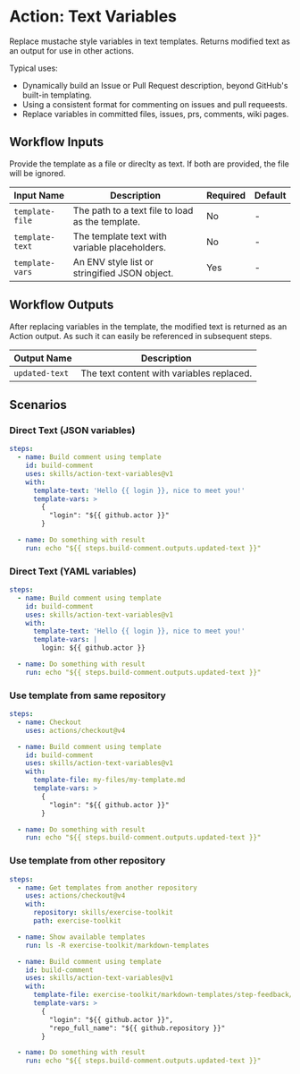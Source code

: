 # Action: Text Variables

Replace mustache style variables in text templates. Returns modified text as an
output for use in other actions.

Typical uses:

- Dynamically build an Issue or Pull Request description, beyond GitHub's
  built-in templating.
- Using a consistent format for commenting on issues and pull requeests.
- Replace variables in committed files, issues, prs, comments, wiki pages.

## Workflow Inputs

Provide the template as a file or direclty as text. If both are provided, the
file will be ignored.

| Input Name      | Description                                      | Required | Default |
| --------------- | ------------------------------------------------ | -------- | ------- |
| `template-file` | The path to a text file to load as the template. | No       | -       |
| `template-text` | The template text with variable placeholders.    | No       | -       |
| `template-vars` | An ENV style list or stringified JSON object.    | Yes      | -       |

## Workflow Outputs

After replacing variables in the template, the modified text is returned as an
Action output. As such it can easily be referenced in subsequent steps.

| Output Name    | Description                               |
| -------------- | ----------------------------------------- |
| `updated-text` | The text content with variables replaced. |

## Scenarios

### Direct Text (JSON variables)

```yaml
steps:
  - name: Build comment using template
    id: build-comment
    uses: skills/action-text-variables@v1
    with:
      template-text: 'Hello {{ login }}, nice to meet you!'
      template-vars: >
        {
          "login": "${{ github.actor }}"
        }

  - name: Do something with result
    run: echo "${{ steps.build-comment.outputs.updated-text }}"
```

### Direct Text (YAML variables)

```yaml
steps:
  - name: Build comment using template
    id: build-comment
    uses: skills/action-text-variables@v1
    with:
      template-text: 'Hello {{ login }}, nice to meet you!'
      template-vars: |
        login: ${{ github.actor }}

  - name: Do something with result
    run: echo "${{ steps.build-comment.outputs.updated-text }}"
```

### Use template from same repository

```yaml
steps:
  - name: Checkout
    uses: actions/checkout@v4

  - name: Build comment using template
    id: build-comment
    uses: skills/action-text-variables@v1
    with:
      template-file: my-files/my-template.md
      template-vars: >
        {
          "login": "${{ github.actor }}"
        }

  - name: Do something with result
    run: echo "${{ steps.build-comment.outputs.updated-text }}"
```

### Use template from other repository

<!-- prettier-ignore-start -->
```yaml
steps:
  - name: Get templates from another repository
    uses: actions/checkout@v4
    with:
      repository: skills/exercise-toolkit
      path: exercise-toolkit

  - name: Show available templates
    run: ls -R exercise-toolkit/markdown-templates

  - name: Build comment using template
    id: build-comment
    uses: skills/action-text-variables@v1
    with:
      template-file: exercise-toolkit/markdown-templates/step-feedback/lesson-finished.md
      template-vars: >
        {
          "login": "${{ github.actor }}",
          "repo_full_name": "${{ github.repository }}"
        }

  - name: Do something with result
    run: echo "${{ steps.build-comment.outputs.updated-text }}"
```
<!-- prettier-ignore-end -->
